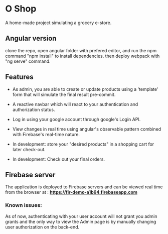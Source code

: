 # O Shop

A home-made project simulating a grocery e-store.

## Angular version

clone the repo, open angular folder with prefered editor, and run the npm command "npm install" to install dependencies.
then deploy webpack with "ng serve" command.

## Features

* As admin, you are able to create or update products using a 'template' form that will simulate the final result pre-commit.

* A reactive navbar which will react to your authentication and authorization status.

* Log in using your google account through google's Login API.

* View changes in real time using angular's observable pattern combined with Firebase's real-time nature.

* In development: store your "desired products" in a shopping cart for later check-out.

* In development: Check out your final orders. 


## Firebase server

The application is deployed to Firebase servers and can be viewed real time from the browser at : **https://fir-demo-a1b64.firebaseapp.com**

### Known issues:

As of now, authenticating with your user account will not grant you admin grants and the only way to view the Admin page is by manually changing user authorization on the back-end.

